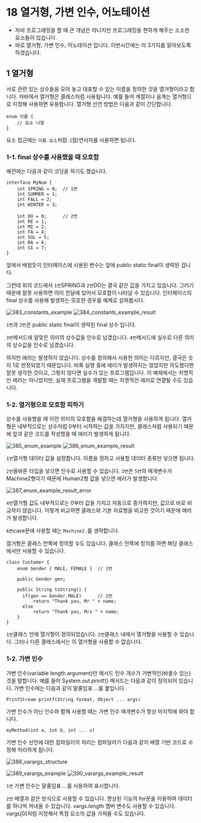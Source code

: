 # 18 열거형, 가변 인수, 어노테이션
- 자바 프로그래밍을 할 때 큰 개념은 아니지만 프로그래밍을 편하게 해주는 소소한 요소들이 있습니다. 
- 바로 열거형, 가변 인수, 어노테이션 입니다. 이번시간에는 이 3가지를 알아보도록 하겠습니다.

## 1 열거형
서로 관련 있는 상수들을 모아 놓고 대표할 수 있는 이름을 정의한 것을 열거형이라고 합니다. 자바에서 열거형은 클래스처럼 사용됩니다. 예를 들어 계절이나 음계는 열거형으로 지정해 사용하면 유용합니다. 열거형 선언 방법은 다음과 같이 간단합니다.
```
enum 이름 {
    // 요소 나열 
}
```

요소 접근에는 `이름.요소`처럼 .(점)연사자를 사용하면 됩니다. 

### 1-1. final 상수를 사용했을 때 모호함 
예전에는 다음과 같이 코딩을 하기도 했습니다. 
```
interface MyNum {
    int SPRING = 0;  // 1번 
    int SUMMER = 1;
    int FALL = 2;
    int WINTER = 3;

    int DO = 0;      // 2번
    int RE = 1;
    int MI = 2;
    int FA = 4;
    int SOL = 5;
    int RA = 6;
    int SI = 7;
}
```

앞에서 배웠듯이 인터페이스에 사용된 변수는 앞에 public static final이 생략된 겁니다.

그런데 위의 코드에서 `1번`SPRING과 `2번`DO는 결국 같은 값을 가지고 있습니다. 그러기 때문에 잘못 사용하면 의미 전달에 있어서 모호함이 나타날 수 있습니다. 인터페이스의 final 상수를 사용해 발생하는 모호한 경우를 예제로 살펴봅시다.

![383_constants_example](https://github.com/user-attachments/assets/36114f1d-458f-4d2a-8d9f-4f0d0852f174)
![384_constants_example_result](https://github.com/user-attachments/assets/c34c0dbb-8ac8-4084-bd86-4250b4bd889d)

`1번`과 `2번`은 public static final이 생략된 final 상수 입니다. 

`3번`메서드에 알맞은 의미의 상수값을 인수로 넘겼습니다. `4번`메서드에 실수로 다른 의미의 상수값을 인수로 넘겼습니다. 

하지만 에러는 발생하지 않습니다. 상수를 정의해서 사용한 의미는 다르지만, 결국은 숫자 1로 판정되었기 때문입니다. 비록 실행 중에 에러가 발생하지는 않았지만 의도했다면 잘못 생각한 것이고, 그렇지 않다면 실수가 있는 프로그램입니다. 이 예제에서는 치명적인 에러는 아니었지만, 실제 프로그램을 개발할 때는 치명적인 에러로 연결될 수도 있습니다. 

### 1-2. 열거형으로 모호함 피하기
상수를 사용했을 때 이런 의미의 모호함을 해결하는데 열거형을 사용하게 됩니다. 열거형은 내부적으로는 상수처럼 0부터 시작하는 값을 가지지만, 클래스처럼 사용되기 때문에 앞과 같은 코드를 작성했을 때 에러가 발생하게 됩니다. 

![385_enum_example](https://github.com/user-attachments/assets/223e8776-1222-4ee1-99d0-9b2432cfd76c)
![386_enum_example_result](https://github.com/user-attachments/assets/942e4e95-920a-4d3f-a6e7-ff86e4d5a084)

`1번`열거형 데이터 값을 설정합니다. 이름을 정하고 사용할 데이터 종류만 넣으면 됩니다. 

`2번`올바른 타입을 넣으면 인수로 사용할 수 있습니다. `3번`은 `5번`의 매개변수가 Machine2형이기 때문에 Human2형 값을 넣으면 에러가 발생합니다. 

![387_enum_example_result_error](https://github.com/user-attachments/assets/f671572e-0bd5-49b9-b49f-c093b5c8cd10)

`4번`열거형 값도 내부적으로는 0부터 값을 가지고 자동으로 증가하지만, 값으로 바로 비교하지 않습니다. 이렇게 비교하면 클래스와 기본 자료형을 비교한 것이기 때문에 에러가 발생합니다. 

`6번`case문에 사용할 때는 `Machine2.`를 생략합니다.

열거형은 클래스 안쪽에 정의할 수도 있습니다. 클래스 안쪽에 정의를 하면 해당 클래스에서만 사용할 수 있습니다.
```
class Customer {
    enum Gender { MALE, FEMALE }  // 1번

    public Gender gen;

    public String toString() {
      if(gen == Gender.MALE)      // 2번
          return "Thank you, Mr " + name;
      else
          return "Thank you, Mrs " + name;
    }
}
```

`1번`클래스 안에 열거형이 정의되었습니다. `2번`클래스 내에서 열거형을 사용할 수 있습니다. 그러나 다른 클래스에서는 이 열거형을 사용할 수 없습니다.

### 1-2. 가변 인수
가변 인수(variable length argument)란 메서드 인수 개수가 가변적인(바꿀수 있는) 것을 말합니다. 예를 들어 System.out.printf() 메서드는 다음과 같이 정의되어 있습니다. 가변 인수에는 다음과 같이 말줄임표 ...를 붙입니다. 
```
PrintStream printf(String format, Object ... args)
```

가변 인수가 아닌 인수와 함께 사용할 때는 가변 인수 매개변수가 항상 마지막에 와야 합니다. 
```
myMethod(int a, int b, int ... v)
```

가변 인수 선언에 대한 컴파일러의 처리는 컴파일러가 다음과 같이 배열 기반 코드로 수정해 처리하게 됩니다. 

![388_varargs_structure](https://github.com/user-attachments/assets/0d63739d-a70d-4c06-89fe-04baa57f0c7e)

![389_varargs_example](https://github.com/user-attachments/assets/971c7fef-85b4-494b-a45d-6914e718d945)
![390_varargs_example_result](https://github.com/user-attachments/assets/81040769-ef54-4962-bfc9-33e69ce0525b)

`1번` 가변 인수는 말줄임표 ...를 사용하여 표시합니다. 

`2번` 배열과 같은 방식으로 사용할 수 있습니다. 향상된 기능의 for문을 이용하여 데이터를 하나씩 꺼내올 수 있습니다. vargs.length 맴버 변수도 사용할 수 있습니다. vargs[0]처럼 지정해서 특정 요소의 값을 가져올 수도 있습니다. 
